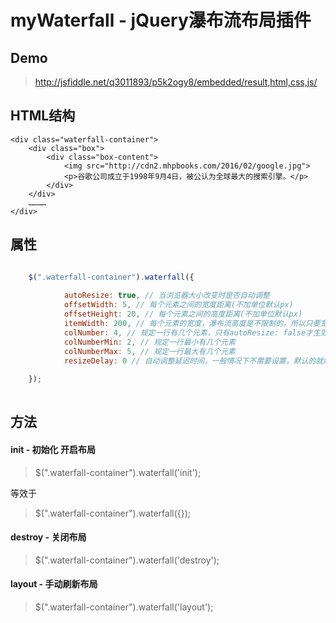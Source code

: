 # myWaterfall - jQuery瀑布流布局插件

## Demo
> http://jsfiddle.net/q3011893/p5k2ogy8/embedded/result,html,css,js/

## HTML结构
```
<div class="waterfall-container">
    <div class="box">
        <div class="box-content">
            <img src="http://cdn2.mhpbooks.com/2016/02/google.jpg">
            <p>谷歌公司成立于1998年9月4日，被公认为全球最大的搜索引擎。</p>
        </div>
    </div>
    …………
</div>
```

## 属性
```javascript

    $(".waterfall-container").waterfall({
    
            autoResize: true, // 当浏览器大小改变时是否自动调整
            offsetWidth: 5, // 每个元素之间的宽度距离(不加单位默认px)
            offsetHeight: 20, // 每个元素之间的高度距离(不加单位默认px)
            itemWidth: 200, // 每个元素的宽度，瀑布流高度是不限制的，所以只要宽度固定就可以了
            colNumber: 4, // 规定一行有几个元素，只有autoResize: false才生效
            colNumberMin: 2, // 规定一行最小有几个元素
            colNumberMax: 5, // 规定一行最大有几个元素
            resizeDelay: 0 // 自动调整延迟时间，一般情况下不需要设置，默认的就好了
            
    }); 
            
```

## 方法

#### init - 初始化 开启布局
>  $(".waterfall-container").waterfall('init'); 

等效于

>  $(".waterfall-container").waterfall({}); 

#### destroy - 关闭布局
>  $(".waterfall-container").waterfall('destroy'); 

#### layout - 手动刷新布局
>  $(".waterfall-container").waterfall('layout'); 

